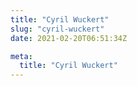 ```yaml
---
title: "Cyril Wuckert"
slug: "cyril-wuckert"
date: 2021-02-20T06:51:34Z

meta:
  title: "Cyril Wuckert"
---
```


